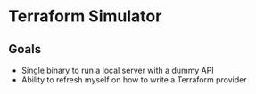 # Terraform Simulator

## Goals

- Single binary to run a local server with a dummy API
- Ability to refresh myself on how to write a Terraform provider
